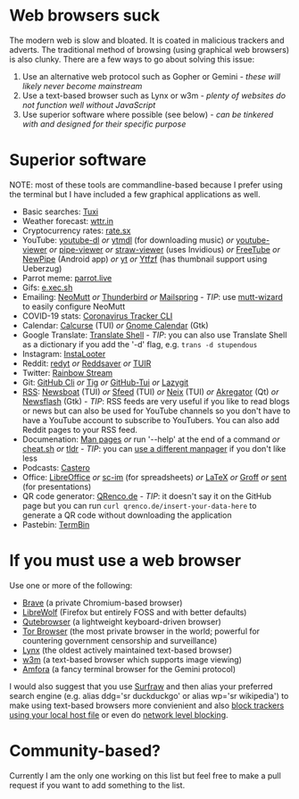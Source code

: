 # Web browsers suck
The modern web is slow and bloated. It is coated in malicious trackers and adverts. The traditional method of browsing (using graphical web browsers) is also clunky. There are a few ways to go about solving this issue:
1. Use an alternative web protocol such as Gopher or Gemini - *these will likely never become mainstream*
2. Use a text-based browser such as Lynx or w3m - *plenty of websites do not function well without JavaScript*
3. Use superior software where possible (see below) - *can be tinkered with and designed for their specific purpose*

# Superior software
NOTE: most of these tools are commandline-based because I prefer using the terminal but I have included a few graphical applications as well.
* Basic searches: [Tuxi](https://github.com/Bugswriter/tuxi)
* Weather forecast: [wttr.in](https://github.com/chubin/wttr.in)
* Cryptocurrency rates: [rate.sx](https://github.com/chubin/rate.sx)
* YouTube: [youtube-dl](https://github.com/ytdl-org/youtube-dl) *or* [ytmdl](https://github.com/deepjyoti30/ytmdl) (for downloading music) *or* [youtube-viewer](https://github.com/trizen/youtube-viewer) *or* [pipe-viewer](https://github.com/trizen/pipe-viewer) *or* [straw-viewer](https://github.com/trizen/straw-viewer) (uses Invidious) *or* [FreeTube](https://github.com/FreeTubeApp/FreeTube)  *or* [NewPipe](https://github.com/TeamNewPipe/NewPipe) (Android app) *or* [yt](https://github.com/sayan01/scripts/blob/master/yt) *or* [Ytfzf](https://github.com/pystardust/ytfzf) (has thumbnail support using Ueberzug)
* Parrot meme: [parrot.live](https://github.com/hugomd/parrot.live)
* Gifs: [e.xec.sh](https://github.com/mattLLVW/e.xec.sh)
* Emailing: [NeoMutt](https://github.com/neomutt/neomutt) *or* [Thunderbird](https://www.thunderbird.net/en-GB/) *or* [Mailspring](https://github.com/Foundry376/Mailspring) - *TIP*: use [mutt-wizard](https://github.com/LukeSmithxyz/mutt-wizard) to easily configure NeoMutt
* COVID-19 stats: [Coronavirus Tracker CLI](https://github.com/sagarkarira/coronavirus-tracker-cli)
* Calendar: [Calcurse](https://github.com/lfos/calcurse) (TUI) *or* [Gnome Calendar](https://wiki.gnome.org/Apps/Calendar) (Gtk)
* Google Translate: [Translate Shell](https://github.com/soimort/translate-shell) - *TIP*: you can also use Translate Shell as a dictionary if you add the '-d' flag, e.g. `trans -d stupendous`
* Instagram: [InstaLooter](https://github.com/althonos/InstaLooter)
* Reddit: [redyt](https://github.com/Bugswriter/redyt) *or* [Reddsaver](https://github.com/manojkarthick/reddsaver) *or* [TUIR](https://gitlab.com/ajak/tuir)
* Twitter: [Rainbow Stream](https://github.com/orakaro/rainbowstream)
* Git: [GitHub Cli](https://github.com/cli/cli) *or* [Tig](https://github.com/jonas/tig) *or* [GitHub-Tui](https://github.com/skanehira/github-tui) *or* [Lazygit](https://github.com/jesseduffield/lazygit)
* [RSS](https://en.wikipedia.org/wiki/RSS): [Newsboat](https://github.com/newsboat/newsboat) (TUI) *or* [Sfeed](https://codemadness.org/sfeed-simple-feed-parser.html) (TUI) *or* [Neix](https://github.com/tomschwarz/neix) (TUI) *or* [Akregator](https://userbase.kde.org/Akregator) (Qt) *or* [Newsflash](https://gitlab.com/news-flash/news*flash*gtk) (Gtk) - *TIP*: RSS feeds are very useful if you like to read blogs or news but can also be used for YouTube channels so you don't have to have a YouTube account to subscribe to YouTubers. You can also add Reddit pages to your RSS feed.
* Documenation: [Man pages](https://en.wikipedia.org/wiki/Man*page) *or* run '--help' at the end of a command *or* [cheat.sh](https://github.com/chubin/cheat.sh)  *or* [tldr](https://github.com/tldr-pages/tldr) - *TIP*: you can [use a different manpager](https://www.youtube.com/watch?v=ab3rY0X5kD4) if you don't like less
* Podcasts: [Castero](https://github.com/xgi/castero)
* Office: [LibreOffice](https://www.libreoffice.org/) *or* [sc-im](https://github.com/andmarti1424/sc-im) (for spreadsheets) *or* [LaTeX](https://www.latex-project.org/) *or* [Groff](https://www.gnu.org/software/groff/) *or* [sent](https://tools.suckless.org/sent/) (for presentations)
* QR code generator: [QRenco.de](https://github.com/chubin/qrenco.de) - *TIP*: it doesn't say it on the GitHub page but you can run `curl qrenco.de/insert-your-data-here` to generate a QR code without downloading the application
* Pastebin: [TermBin](https://www.termbin.com/)

# If you must use a web browser
Use one or more of the following:
* [Brave](https://brave.com/) (a private Chromium-based browser)
* [LibreWolf](https://librewolf-community.gitlab.io/) (Firefox but entirely FOSS and with better defaults)
* [Qutebrowser](https://qutebrowser.org/) (a lightweight keyboard-driven browser)
* [Tor Browser](https://www.torproject.org/) (the most private browser in the world; powerful for countering government censorship and surveillance)
* [Lynx](https://lynx.browser.org/) (the oldest actively maintained text-based browser)
* [w3m](http://w3m.sourceforge.net/) (a text-based browser which supports image viewing)
* [Amfora](https://github.com/makeworld-the-better-one/amfora) (a fancy terminal browser for the Gemini protocol)

I would also suggest that you use [Surfraw](https://gitlab.com/surfraw/Surfraw/) and then alias your preferred search engine (e.g. alias ddg='sr duckduckgo' or alias wp='sr wikipedia') to make using text-based browsers more convienient and also [block trackers using your local host file](https://www.youtube.com/watch?v=VPfpCVW7ZvM) or even do [network level blocking](https://pi-hole.net/).

# Community-based?
Currently I am the only one working on this list but feel free to make a pull request if you want to add something to the list.
